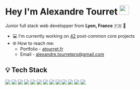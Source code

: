 # Hey I'm Alexandre Tourret <img src="https://media.giphy.com/media/hvRJCLFzcasrR4ia7z/giphy.gif" width="30px"/>

Junior full stack web developper from **Lyon, France** 🇫🇷 🥖

- 💻 I’m currently working on <a href="https://42lyon.fr/" target="_BLANK">42</a> post-common core projects
- 🌐 How to reach me: 
	- Portfolio - <a href="https://atourret.fr/" target="_BLANK">atourret.fr</a>
	- Email - alexandre.tourretpro@gmail.com

## 💡 Tech Stack

<img src="https://img.shields.io/badge/HTML-E34F26?logo=HTML5&logoColor=white&style=flat" /> <img src="https://img.shields.io/badge/CSS-1572B6?logo=CSS3&logoColor=white&style=flat" /> <img src="https://img.shields.io/badge/JavaScript-F7DF1E?logo=javascript&logoColor=white&style=flat" /> <img src="https://img.shields.io/badge/React-61DAFB?logo=React&logoColor=white&style=flat" /> <img src="https://img.shields.io/badge/NestJS-E0234E?logo=NestJS&logoColor=white&style=flat" /> <img src="https://img.shields.io/badge/Typescript-3178C6?logo=typescript&logoColor=white&style=flat" /> <img src="https://img.shields.io/badge/PHP-777BB4?logo=PHP&logoColor=white&style=flat" /> <img src="https://img.shields.io/badge/MySQL-4479A1?logo=MySQL&logoColor=white&style=flat" /> <img src="https://img.shields.io/badge/PostgreSQL-4169E1?logo=PostgreSQL&logoColor=white&style=flat" /> <img src="https://img.shields.io/badge/C-A8B9CC?logo=C&logoColor=white&style=flat" /> <img src="https://img.shields.io/badge/C++-00599C?logo=C%2B%2B&logoColor=white&style=flat" /> <img src="https://img.shields.io/badge/Docker-2496ED?logo=docker&logoColor=white&style=flat" /> <img src="https://img.shields.io/badge/WordPress-21759B?logo=WordPress&logoColor=white&style=flat" />
